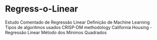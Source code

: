 # Regress-o-Linear
Estudo Comentado de Regressão Linear
Definição de Machine Learning
Tipos de algoritmos usados
CRISP-DM methodology
California Housing - Regressão Linear
Método dos Mínimos Quadrados
